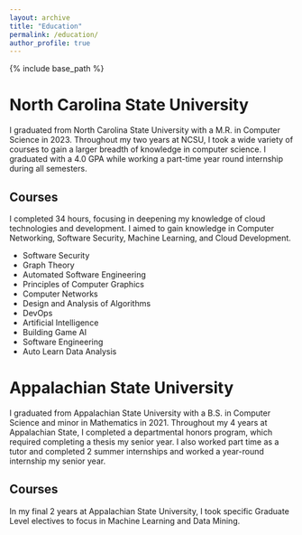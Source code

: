 ```yaml
---
layout: archive
title: "Education"
permalink: /education/
author_profile: true
---
```


{% include base_path %}

North Carolina State University
======

I graduated from North Carolina State University with a M.R. in Computer Science in 2023. Throughout my two years at NCSU, I took a wide variety of courses to gain a larger breadth of knowledge in computer science. I graduated with a 4.0 GPA while working a part-time year round internship during all semesters.

Courses
------

I completed 34 hours, focusing in deepening my knowledge of cloud technologies and development. I aimed to gain knowledge in Computer Networking, Software Security, Machine Learning, and Cloud Development.

* Software Security
* Graph Theory
* Automated Software Engineering
* Principles of Computer Graphics
* Computer Networks
* Design and Analysis of Algorithms
* DevOps
* Artificial Intelligence
* Building Game AI
* Software Engineering
* Auto Learn Data Analysis


Appalachian State University
======

I graduated from Appalachian State University with a B.S. in Computer Science and minor in Mathematics in 2021. Throughout my 4 years at Appalachian State, I completed a departmental honors program, which required completing a thesis my senior year. I also worked part time as a tutor and completed 2 summer internships and worked a year-round internship my senior year.

Courses
------

In my final 2 years at Appalachian State University, I took specific Graduate Level electives to focus in Machine Learning and Data Mining.